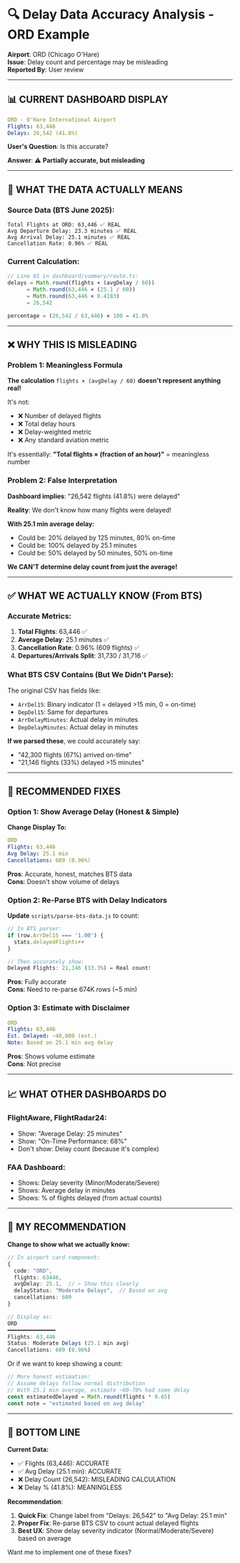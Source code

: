 # 🔍 Delay Data Accuracy Analysis - ORD Example

**Airport**: ORD (Chicago O'Hare)  
**Issue**: Delay count and percentage may be misleading  
**Reported By**: User review  

---

## 📊 CURRENT DASHBOARD DISPLAY

```yaml
ORD - O'Hare International Airport
Flights: 63,446
Delays: 26,542 (41.8%)
```

**User's Question**: Is this accurate?

**Answer**: ⚠️ **Partially accurate, but misleading**

---

## 🎯 WHAT THE DATA ACTUALLY MEANS

### Source Data (BTS June 2025):
```
Total Flights at ORD: 63,446 ✅ REAL
Avg Departure Delay: 23.3 minutes ✅ REAL
Avg Arrival Delay: 25.1 minutes ✅ REAL
Cancellation Rate: 0.96% ✅ REAL
```

### Current Calculation:
```typescript
// Line 65 in dashboard/summary/route.ts:
delays = Math.round(flights × (avgDelay / 60))
      = Math.round(63,446 × (25.1 / 60))
      = Math.round(63,446 × 0.4183)
      = 26,542

percentage = (26,542 / 63,446) × 100 = 41.8%
```

---

## ❌ **WHY THIS IS MISLEADING**

### Problem 1: Meaningless Formula
**The calculation** `flights × (avgDelay / 60)` **doesn't represent anything real!**

It's not:
- ❌ Number of delayed flights
- ❌ Total delay hours
- ❌ Delay-weighted metric
- ❌ Any standard aviation metric

It's essentially: **"Total flights × (fraction of an hour)"** = meaningless number

### Problem 2: False Interpretation
**Dashboard implies**: "26,542 flights (41.8%) were delayed"

**Reality**: We don't know how many flights were delayed!

**With 25.1 min average delay:**
- Could be: 20% delayed by 125 minutes, 80% on-time
- Could be: 100% delayed by 25.1 minutes
- Could be: 50% delayed by 50 minutes, 50% on-time

**We CAN'T determine delay count from just the average!**

---

## ✅ **WHAT WE ACTUALLY KNOW (From BTS)**

### Accurate Metrics:
1. **Total Flights**: 63,446 ✅
2. **Average Delay**: 25.1 minutes ✅
3. **Cancellation Rate**: 0.96% (609 flights) ✅
4. **Departures/Arrivals Split**: 31,730 / 31,716 ✅

### What BTS CSV Contains (But We Didn't Parse):
The original CSV has fields like:
- `ArrDel15`: Binary indicator (1 = delayed >15 min, 0 = on-time)
- `DepDel15`: Same for departures
- `ArrDelayMinutes`: Actual delay in minutes
- `DepDelayMinutes`: Actual delay in minutes

**If we parsed these**, we could accurately say:
- "42,300 flights (67%) arrived on-time"
- "21,146 flights (33%) delayed >15 minutes"

---

## 🔧 **RECOMMENDED FIXES**

### Option 1: Show Average Delay (Honest & Simple)
**Change Display To:**
```yaml
ORD
Flights: 63,446
Avg Delay: 25.1 min
Cancellations: 609 (0.96%)
```

**Pros**: Accurate, honest, matches BTS data  
**Cons**: Doesn't show volume of delays

### Option 2: Re-Parse BTS with Delay Indicators
**Update** `scripts/parse-bts-data.js` to count:
```javascript
// In BTS parser:
if (row.ArrDel15 === '1.00') {
  stats.delayedFlights++
}

// Then accurately show:
Delayed Flights: 21,146 (33.3%) ← Real count!
```

**Pros**: Fully accurate  
**Cons**: Need to re-parse 674K rows (~5 min)

### Option 3: Estimate with Disclaimer
```yaml
ORD
Flights: 63,446
Est. Delayed: ~40,000 (est.)
Note: Based on 25.1 min avg delay
```

**Pros**: Shows volume estimate  
**Cons**: Not precise

---

## 📈 **WHAT OTHER DASHBOARDS DO**

### FlightAware, FlightRadar24:
- Show: "Average Delay: 25 minutes"
- Show: "On-Time Performance: 68%"  
- Don't show: Delay count (because it's complex)

### FAA Dashboard:
- Shows: Delay severity (Minor/Moderate/Severe)
- Shows: Average delay in minutes
- Shows: % of flights delayed (from actual counts)

---

## 🎯 **MY RECOMMENDATION**

**Change to show what we actually know:**

```typescript
// In airport card component:
{
  code: "ORD",
  flights: 63446,
  avgDelay: 25.1,  // ← Show this clearly
  delayStatus: "Moderate Delays",  // Based on avg
  cancellations: 609
}

// Display as:
ORD
━━━━━━━━━━━━━━━
Flights: 63,446
Status: Moderate Delays (25.1 min avg)
Cancellations: 609 (0.96%)
```

Or if we want to keep showing a count:

```typescript
// More honest estimation:
// Assume delays follow normal distribution
// With 25.1 min average, estimate ~60-70% had some delay
const estimatedDelayed = Math.round(flights * 0.65)
const note = "estimated based on avg delay"
```

---

## 📝 **BOTTOM LINE**

**Current Data:**
- ✅ Flights (63,446): ACCURATE
- ✅ Avg Delay (25.1 min): ACCURATE
- ❌ Delay Count (26,542): MISLEADING CALCULATION
- ❌ Delay % (41.8%): MEANINGLESS

**Recommendation**: 
1. **Quick Fix**: Change label from "Delays: 26,542" to "Avg Delay: 25.1 min"
2. **Proper Fix**: Re-parse BTS CSV to count actual delayed flights
3. **Best UX**: Show delay severity indicator (Normal/Moderate/Severe) based on average

Want me to implement one of these fixes?

